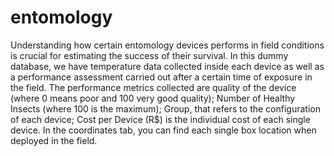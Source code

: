 # entomology
Understanding how certain entomology devices performs in field conditions is crucial for estimating the success of their survival.  In this dummy database, we have temperature data collected inside each device as well as a performance assessment carried out after a certain time of exposure in the field. The performance metrics collected are quality of the device (where 0 means poor and 100 very good quality); Number of Healthy Insects (where 100 is the maximum); Group, that refers to the configuration of each device; Cost per Device (R$) is the individual cost of each single device.  In the coordinates tab, you can find each single box location when deployed in the field.
